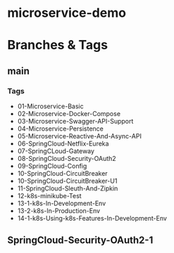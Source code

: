 # microservice-demo

# Branches & Tags

## main
### Tags
* 01-Microservice-Basic
* 02-Microservice-Docker-Compose
* 03-Microservice-Swagger-API-Support
* 04-Microservice-Persistence
* 05-Microservice-Reactive-And-Async-API
* 06-SpringCloud-Netflix-Eureka
* 07-SpringCLoud-Gateway
* 08-SpringCloud-Security-OAuth2
* 09-SpringCloud-Config
* 10-SpringCloud-CircuitBreaker
* 10-SpringCloud-CircuitBreaker-U1
* 11-SpringCloud-Sleuth-And-Zipkin
* 12-k8s-minikube-Test
* 13-1-k8s-In-Development-Env
* 13-2-k8s-In-Production-Env
* 14-1-k8s-Using-k8s-Features-In-Development-Env

## SpringCloud-Security-OAuth2-1
